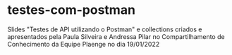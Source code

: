 # testes-com-postman
Slides "Testes de API utilizando o Postman" e collections criados e apresentados pela Paula Silveira e Andressa Pilar no Compartilhamento de Conhecimento da Equipe Plaenge no dia 19/01/2022
